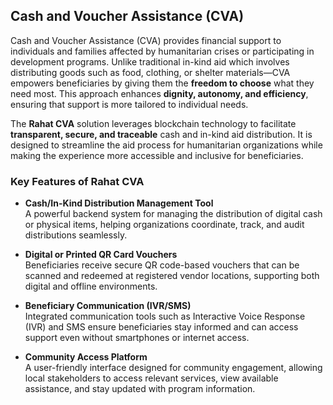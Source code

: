 ## Cash and Voucher Assistance (CVA)

Cash and Voucher Assistance (CVA) provides financial support to individuals and families affected by humanitarian crises or participating in development programs. Unlike traditional in-kind aid which involves distributing goods such as food, clothing, or shelter materials—CVA empowers beneficiaries by giving them the **freedom to choose** what they need most. This approach enhances **dignity, autonomy, and efficiency**, ensuring that support is more tailored to individual needs.

The **Rahat CVA** solution leverages blockchain technology to facilitate **transparent, secure, and traceable** cash and in-kind aid distribution. It is designed to streamline the aid process for humanitarian organizations while making the experience more accessible and inclusive for beneficiaries.

### Key Features of Rahat CVA

- **Cash/In-Kind Distribution Management Tool**  
  A powerful backend system for managing the distribution of digital cash or physical items, helping organizations coordinate, track, and audit distributions seamlessly.

- **Digital or Printed QR Card Vouchers**  
  Beneficiaries receive secure QR code-based vouchers that can be scanned and redeemed at registered vendor locations, supporting both digital and offline environments.

- **Beneficiary Communication (IVR/SMS)**  
  Integrated communication tools such as Interactive Voice Response (IVR) and SMS ensure beneficiaries stay informed and can access support even without smartphones or internet access.

- **Community Access Platform**  
  A user-friendly interface designed for community engagement, allowing local stakeholders to access relevant services, view available assistance, and stay updated with program information.
